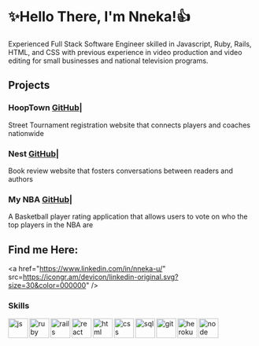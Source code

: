 # :sparkles:Hello There, I'm Nneka!:thumbsup:

Experienced Full Stack Software Engineer skilled in Javascript, Ruby, Rails, HTML, and CSS with previous experience in video production and video editing for small businesses and national television programs.

## Projects

### HoopTown [GitHub](https://github.com/nnekauf/hoop-town)|
Street Tournament registration website that connects players and coaches nationwide
### Nest [GitHub](https://github.com/nnekauf/project-3-nest)|
Book review website that fosters conversations between readers and authors
### My NBA [GitHub](https://github.com/nnekauf/project-4-my-nba)|
A Basketball player rating application that allows users to vote on who the top players in the NBA are

## Find me Here:
<a href="https://www.linkedin.com/in/nneka-u/" src=https://icongr.am/devicon/linkedin-original.svg?size=30&color=000000"   /></a>
<a href="https://nnekacodes.medium.com/" src="https://cdn.jsdelivr.net/npm/simple-icons@3.0.1/icons/medium.svg"  height="30" width="30" /></a>


### Skills
<p align="left">
  
  <img src="https://icongr.am/devicon/javascript-plain.svg?size=128&color=currentColor" alt="js" align="left" width="40" height="40"/>
 <img src="https://icongr.am/devicon/ruby-original.svg?size=40&color=currentColor" alt="ruby" align="left" width="40" height="40"/>
  <img src="https://icongr.am/devicon/rails-plain-wordmark.svg?size=40&color=000000" alt="rails" align="left" width="40" height="40"/> 
  <img src="https://icongr.am/devicon/react-original-wordmark.svg?size=40&color=000000" alt="react" align="left" width="40" height="40"/> 
  <img src="https://icongr.am/devicon/html5-plain.svg?size=40&color=000000" alt="html" align="left" width="40" height="40"/> 
  <img src="https://icongr.am/devicon/css3-plain-wordmark.svg?size=40&color=000000" alt="css" align="left" width="40" height="40"/> 
  <img src="https://icongr.am/devicon/postgresql-plain-wordmark.svg?size=40&color=000000" alt="sql" align="left" width="40" height="40"/> 
  <img src="https://icongr.am/devicon/git-plain-wordmark.svg?size=40&color=000000" alt="git" align="left" width="40" height="40"/> 
  <img src="https://icongr.am/devicon/heroku-plain-wordmark.svg?size=40&color=000000" alt="heroku" align="left" width="40" height="40"/> 
  <img src="https://icongr.am/devicon/nodejs-original-wordmark.svg?size=40&color=000000" alt="node" align="left" width="40" height="40"/> 
  
</p>
